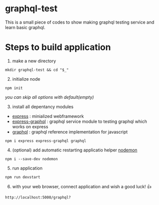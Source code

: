 # graphql-test

This is a small piece of codes to show making graphql testing service and learn basic graphql.

# Steps to build application 

1. make a new directory
```
mkdir graphql-test && cd "$_"
```

2. initialize node

```
npm init
```
  _you can skip all options with default(empty)_

3. install all depentancy modules
 - [express](https://www.npmjs.com/package/express) : minialized webframework
 - [express-graphql](https://www.npmjs.com/package/express-graphql) : graphql service module to testing graphql which works on express
 - [graphql](https://www.npmjs.com/package/graphql) : graphql reference implementation for javascript
```
npm i express express-graphql graphql
```

4. (optional) add automatic restarting applicatio helper [nodemon](https://www.npmjs.com/package/nodemon)
```
npm i --save-dev nodemon
```

5. run application
```
npm run devstart
```

6. with your web browser, connect application and wish a good luck! :+1:
```
http://localhost:5000/graphql?
```
